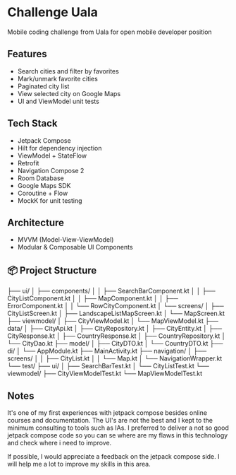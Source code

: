 # Challenge Uala
Mobile coding challenge from Uala for open mobile developer position

## Features

- Search cities and filter by favorites
- Mark/unmark favorite cities
- Paginated city list
- View selected city on Google Maps
- UI and ViewModel unit tests

## Tech Stack

- Jetpack Compose
- Hilt for dependency injection
- ViewModel + StateFlow
- Retrofit
- Navigation Compose 2
- Room Database
- Google Maps SDK
- Coroutine + Flow
- MockK for unit testing

## Architecture

- MVVM (Model-View-ViewModel)
- Modular & Composable UI Components

## 📦 Project Structure

├── ui/
│   ├── components/
│   │   ├── SearchBarComponent.kt
│   │   ├── CityListComponent.kt
│   │   ├── MapComponent.kt
│   │   ├── ErrorComponent.kt
│   │   └── RowCityComponent.kt
│   └── screens/
│       ├── CityListScreen.kt
│       ├── LandscapeListMapScreen.kt
│       └── MapScreen.kt
├── viewmodel/
│   ├── CityViewModel.kt
│   └── MapViewModel.kt
├── data/
│   ├── CityApi.kt
│   ├── CityRepository.kt
│   ├── CityEntity.kt
│   ├── CityResponse.kt
│   ├── CountryResponse.kt
│   ├── CountryRepository.kt
│   └── CityDao.kt
├── model/
│   ├── CityDTO.kt
│   └── CountryDTO.kt
├── di/
│   └── AppModule.kt
├── MainActivity.kt
├── navigation/
│   ├── screens/
│   │    ├── CityList.kt
│   │    └── Map.kt
│   └── NavigationWrapper.kt
└── test/
    ├── ui/
    │   ├── SearchBarTest.kt
    │   └── CityListTest.kt
    └── viewmodel/
        ├── CityViewModelTest.kt
        └── MapViewModelTest.kt

##  Notes

It's one of my first experiences with jetpack compose besides online courses and documentation. The UI's are not the best and I kept to the minimum consulting to tools such as IAs.
I preferred to deliver a not so good jetpack compose code so you can se where are my flaws in this technology and check where i need to improve.

If possible, I would appreciate a feedback on the jetpack compose side. I will help me a lot to improve my skills in this area.

